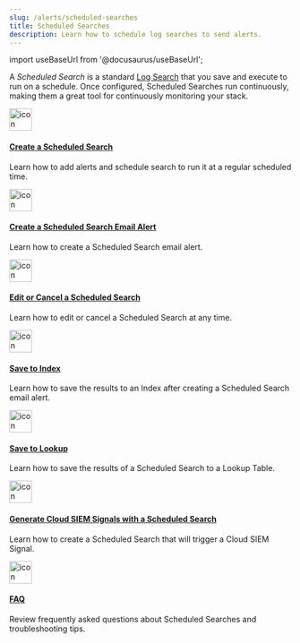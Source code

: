 ```yaml
---
slug: /alerts/scheduled-searches
title: Scheduled Searches
description: Learn how to schedule log searches to send alerts.
---
```


import useBaseUrl from '@docusaurus/useBaseUrl';

A _Scheduled Search_ is a standard [Log Search](/docs/search) that you save and execute to run on a schedule. Once configured, Scheduled Searches run continuously, making them a great tool for continuously monitoring your stack.

<div className="box-wrapper">
<div className="box smallbox card">
  <div className="container">
  <a href="/docs/alerts/scheduled-searches/schedule-search"><img src={useBaseUrl('img/icons/general/calendar.png')} alt="icon" width="40"/><h4>Create a Scheduled Search</h4></a>
  <p>Learn how to add alerts and schedule search to run it at a regular scheduled time.</p>
  </div>
</div>
<div className="box smallbox card">
  <div className="container">
  <a href="/docs/alerts/scheduled-searches/create-email-alert"><img src={useBaseUrl('img/icons/general/calendar.png')} alt="icon" width="40"/><h4>Create a Scheduled Search Email Alert</h4></a>
  <p>Learn how to create a Scheduled Search email alert.</p>
  </div>
</div>
<div className="box smallbox card">
  <div className="container">
  <a href="/docs/alerts/scheduled-searches/edit-cancel"><img src={useBaseUrl('img/icons/general/calendar.png')} alt="icon" width="40"/><h4>Edit or Cancel a Scheduled Search</h4></a>
  <p>Learn how to edit or cancel a Scheduled Search at any time.</p>
  </div>
</div>
<div className="box smallbox card">
  <div className="container">
  <a href="/docs/alerts/scheduled-searches/save-to-index"><img src={useBaseUrl('img/icons/general/calendar.png')} alt="icon" width="40"/><h4>Save to Index</h4></a>
  <p>Learn how to save the results to an Index after creating a Scheduled Search email alert.</p>
  </div>
</div>
<div className="box smallbox card">
  <div className="container">
  <a href="/docs/alerts/scheduled-searches/save-to-lookup"><img src={useBaseUrl('img/icons/general/calendar.png')} alt="icon" width="40"/><h4>Save to Lookup</h4></a>
  <p>Learn how to save the results of a Scheduled Search to a Lookup Table.</p>
  </div>
</div>
<div className="box smallbox card">
  <div className="container">
  <a href="/docs/alerts/scheduled-searches/generate-cse-signals"><img src={useBaseUrl('img/icons/general/calendar.png')} alt="icon" width="40"/><h4>Generate Cloud SIEM Signals with a Scheduled Search</h4></a>
  <p>Learn how to create a Scheduled Search that will trigger a Cloud SIEM Signal.</p>
  </div>
</div>
<div className="box smallbox card">
  <div className="container">
  <a href="/docs/alerts/scheduled-searches/faq"><img src={useBaseUrl('img/icons/general/calendar.png')} alt="icon" width="40"/><h4>FAQ</h4></a>
  <p>Review frequently asked questions about Scheduled Searches and troubleshooting tips.</p>
  </div>
</div>
</div>
